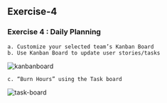 ## Exercise-4
### Exercise 4 : Daily Planning

    a. Customize your selected team’s Kanban Board
    b. Use Kanban Board to update user stories/tasks
![kanbanboard](images/kanban-board.GIF)

   
    c. “Burn Hours” using the Task board

![task-board](images/task-board.GIF)
